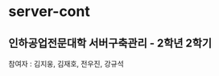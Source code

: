 # server-cont
인하공업전문대학
서버구축관리 - 2학년 2학기
-----------------------------------
참여자 : 김지웅, 김재호, 전우진, 강규석
